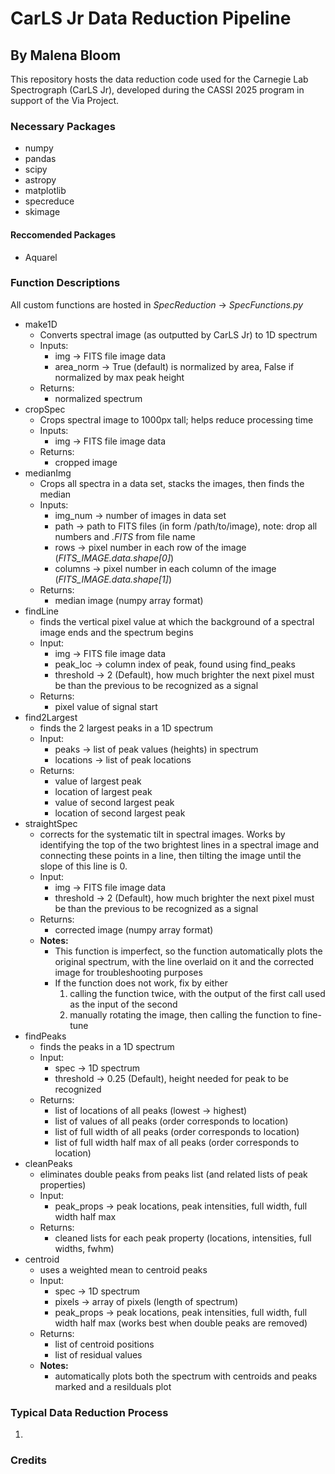 # CarLS Jr Data Reduction Pipeline
## By Malena Bloom
This repository hosts the data reduction code used for the Carnegie Lab Spectrograph (CarLS Jr), developed during the CASSI 2025 program in support of the Via Project. 

### Necessary Packages
- numpy
- pandas
- scipy
- astropy
- matplotlib
- specreduce
- skimage
#### Reccomended Packages
- Aquarel
  
### Function Descriptions
All custom functions are hosted in _SpecReduction_ -> _SpecFunctions.py_
- make1D
  - Converts spectral image (as outputted by CarLS Jr) to 1D spectrum
  - Inputs:
    - img -> FITS file image data
    - area_norm -> True (default) is normalized by area, False if normalized by max peak height
  - Returns:
    - normalized spectrum
- cropSpec
  - Crops spectral image to 1000px tall; helps reduce processing time
  - Inputs:
    - img -> FITS file image data
  - Returns:
    - cropped image
- medianImg
  - Crops all spectra in a data set, stacks the images, then finds the median
  - Inputs:
    - img_num -> number of images in data set
    - path -> path to FITS files (in form /path/to/image), note: drop all numbers and _.FITS_ from file name
    - rows -> pixel number in each row of the image (_FITS_IMAGE.data.shape[0]_)
    - columns -> pixel number in each column of the image (_FITS_IMAGE.data.shape[1]_)
  - Returns:
    - median image (numpy array format)
- findLine
  - finds the vertical pixel value at which the background of a spectral image ends and the spectrum begins
  - Input:
    - img -> FITS file image data
    - peak_loc -> column index of peak, found using find_peaks
    - threshold -> 2 (Default), how much brighter the next pixel must be than the previous to be recognized as a signal
  - Returns:
    - pixel value of signal start
- find2Largest
  - finds the 2 largest peaks in a 1D spectrum
  - Input:
    - peaks -> list of peak values (heights) in spectrum
    - locations -> list of peak locations
  - Returns:
    - value of largest peak
    - location of largest peak
    - value of second largest peak
    - location of second largest peak
- straightSpec
  - corrects for the systematic tilt in spectral images. Works by identifying the top of the two brightest lines in a spectral image and connecting these points in a line, then tilting the image until the slope of this line is 0.
  - Input:
    - img -> FITS file image data
    - threshold -> 2 (Default), how much brighter the next pixel must be than the previous to be recognized as a signal
  - Returns:
    - corrected image (numpy array format)
  - __Notes:__
    - This function is imperfect, so the function automatically plots the original spectrum, with the line overlaid on it and the corrected image for troubleshooting purposes
    - If the function does not work, fix by either
      1. calling the function twice, with the output of the first call used as the input of the second
      2. manually rotating the image, then calling the function to fine-tune
- findPeaks
  - finds the peaks in a 1D spectrum
  - Input:
    - spec -> 1D spectrum
    - threshold -> 0.25 (Default), height needed for peak to be recognized 
  - Returns:
    - list of locations of all peaks (lowest -> highest)
    - list of values of all peaks (order corresponds to location)
    - list of full width of all peaks (order corresponds to location)
    - list of full width half max of all peaks (order corresponds to location)
- cleanPeaks
  - eliminates double peaks from peaks list (and related lists of peak properties)
  - Input:
    - peak_props -> peak locations, peak intensities, full width, full width half max
  - Returns:
    - cleaned lists for each peak property (locations, intensities, full widths, fwhm)
- centroid
  - uses a weighted mean to centroid peaks
  - Input:
    - spec -> 1D spectrum
    - pixels -> array of pixels (length of spectrum)
    - peak_props -> peak locations, peak intensities, full width, full width half max (works best when double peaks are removed)
  - Returns:
    - list of centroid positions
    - list of residual values
  - __Notes:__
    - automatically plots both the spectrum with centroids and peaks marked and a resilduals plot

    
### Typical Data Reduction Process
1. 

### Credits
